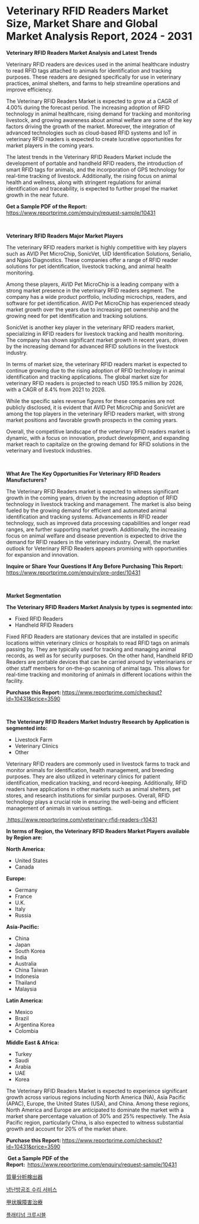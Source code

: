 <p><h1>Veterinary RFID Readers Market Size, Market Share and Global Market Analysis Report, 2024 - 2031</h1></p><p><strong>Veterinary RFID Readers Market Analysis and Latest Trends</strong></p>
<p><p>Veterinary RFID readers are devices used in the animal healthcare industry to read RFID tags attached to animals for identification and tracking purposes. These readers are designed specifically for use in veterinary practices, animal shelters, and farms to help streamline operations and improve efficiency.</p><p>The Veterinary RFID Readers Market is expected to grow at a CAGR of 4.00% during the forecast period. The increasing adoption of RFID technology in animal healthcare, rising demand for tracking and monitoring livestock, and growing awareness about animal welfare are some of the key factors driving the growth of the market. Moreover, the integration of advanced technologies such as cloud-based RFID systems and IoT in veterinary RFID readers is expected to create lucrative opportunities for market players in the coming years.</p><p>The latest trends in the Veterinary RFID Readers Market include the development of portable and handheld RFID readers, the introduction of smart RFID tags for animals, and the incorporation of GPS technology for real-time tracking of livestock. Additionally, the rising focus on animal health and wellness, along with stringent regulations for animal identification and traceability, is expected to further propel the market growth in the near future.</p></p>
<p><strong>Get a Sample PDF of the Report:&nbsp;</strong> <a href="https://www.reportprime.com/enquiry/request-sample/10431">https://www.reportprime.com/enquiry/request-sample/10431</a></p>
<p>&nbsp;</p>
<p><strong>Veterinary RFID Readers Major Market Players</strong></p>
<p><p>The veterinary RFID readers market is highly competitive with key players such as AVID Pet MicroChip, SonicVet, UID Identification Solutions, Serialio, and Ngaio Diagnostics. These companies offer a range of RFID reader solutions for pet identification, livestock tracking, and animal health monitoring.</p><p>Among these players, AVID Pet MicroChip is a leading company with a strong market presence in the veterinary RFID readers segment. The company has a wide product portfolio, including microchips, readers, and software for pet identification. AVID Pet MicroChip has experienced steady market growth over the years due to increasing pet ownership and the growing need for pet identification and tracking solutions.</p><p>SonicVet is another key player in the veterinary RFID readers market, specializing in RFID readers for livestock tracking and health monitoring. The company has shown significant market growth in recent years, driven by the increasing demand for advanced RFID solutions in the livestock industry.</p><p>In terms of market size, the veterinary RFID readers market is expected to continue growing due to the rising adoption of RFID technology in animal identification and tracking applications. The global market size for veterinary RFID readers is projected to reach USD 195.5 million by 2026, with a CAGR of 8.4% from 2021 to 2026.</p><p>While the specific sales revenue figures for these companies are not publicly disclosed, it is evident that AVID Pet MicroChip and SonicVet are among the top players in the veterinary RFID readers market, with strong market positions and favorable growth prospects in the coming years. </p><p>Overall, the competitive landscape of the veterinary RFID readers market is dynamic, with a focus on innovation, product development, and expanding market reach to capitalize on the growing demand for RFID solutions in the veterinary and livestock industries.</p></p>
<p>&nbsp;</p>
<p><strong>What Are The Key Opportunities For Veterinary RFID Readers Manufacturers?</strong></p>
<p><p>The Veterinary RFID Readers market is expected to witness significant growth in the coming years, driven by the increasing adoption of RFID technology in livestock tracking and management. The market is also being fueled by the growing demand for efficient and automated animal identification and tracking systems. Advancements in RFID reader technology, such as improved data processing capabilities and longer read ranges, are further supporting market growth. Additionally, the increasing focus on animal welfare and disease prevention is expected to drive the demand for RFID readers in the veterinary industry. Overall, the market outlook for Veterinary RFID Readers appears promising with opportunities for expansion and innovation.</p></p>
<p><strong>Inquire or Share Your Questions If Any Before Purchasing This Report:</strong> <a href="https://www.reportprime.com/enquiry/pre-order/10431">https://www.reportprime.com/enquiry/pre-order/10431</a></p>
<p>&nbsp;</p>
<p><strong>Market Segmentation</strong></p>
<p><strong>The Veterinary RFID Readers Market Analysis by types is segmented into:</strong></p>
<p><ul><li>Fixed RFID Readers</li><li>Handheld RFID Readers</li></ul></p>
<p><p>Fixed RFID Readers are stationary devices that are installed in specific locations within veterinary clinics or hospitals to read RFID tags on animals passing by. They are typically used for tracking and managing animal records, as well as for security purposes. On the other hand, Handheld RFID Readers are portable devices that can be carried around by veterinarians or other staff members for on-the-go scanning of animal tags. This allows for real-time tracking and monitoring of animals in different locations within the facility.</p></p>
<p><strong>Purchase this Report:&nbsp;</strong><a href="https://www.reportprime.com/checkout?id=10431&price=3590">https://www.reportprime.com/checkout?id=10431&price=3590</a></p>
<p>&nbsp;</p>
<p><strong>The Veterinary RFID Readers Market Industry Research by Application is segmented into:</strong></p>
<p><ul><li>Livestock Farm</li><li>Veterinary Clinics</li><li>Other</li></ul></p>
<p><p>Veterinary RFID readers are commonly used in livestock farms to track and monitor animals for identification, health management, and breeding purposes. They are also utilized in veterinary clinics for patient identification, medication tracking, and record-keeping. Additionally, RFID readers have applications in other markets such as animal shelters, pet stores, and research institutions for similar purposes. Overall, RFID technology plays a crucial role in ensuring the well-being and efficient management of animals in various settings.</p></p>
<p><a href="https://www.reportprime.com/veterinary-rfid-readers-r10431">&nbsp;https://www.reportprime.com/veterinary-rfid-readers-r10431</a></p>
<p><strong>In terms of Region, the Veterinary RFID Readers Market Players available by Region are:</strong></p>
<p>
    <p> <strong> North America: </strong>
        <ul>
            <li>United States</li>
            <li>Canada</li>
        </ul>
        </p> 
    <p> <strong> Europe: </strong>
        <ul>
            <li>Germany</li>
            <li>France</li>
            <li>U.K.</li>
            <li>Italy</li>
            <li>Russia</li>
        </ul>
        </p> 
    <p> <strong> Asia-Pacific: </strong>
        <ul>
            <li>China</li>
            <li>Japan</li>
            <li>South Korea</li>
            <li>India</li>
            <li>Australia</li>
            <li>China Taiwan</li>
            <li>Indonesia</li>
            <li>Thailand</li>
            <li>Malaysia</li>
        </ul>
        </p> 
    <p> <strong> Latin America: </strong>
        <ul>
            <li>Mexico</li>
            <li>Brazil</li>
            <li>Argentina Korea</li>
            <li>Colombia</li>
        </ul>
        </p> 
    <p> <strong> Middle East & Africa: </strong>
        <ul>
            <li>Turkey</li>
            <li>Saudi</li>
            <li>Arabia</li>
            <li>UAE</li>
            <li>Korea</li>
        </ul>
    </p>
    </p>
<p><p>The Veterinary RFID Readers Market is expected to experience significant growth across various regions including North America (NA), Asia Pacific (APAC), Europe, the United States (USA), and China. Among these regions, North America and Europe are anticipated to dominate the market with a market share percentage valuation of 30% and 25% respectively. The Asia Pacific region, particularly China, is also expected to witness substantial growth and account for 20% of the market share.</p></p>
<p><strong>Purchase this Report: </strong><a href="https://www.reportprime.com/checkout?id=10431&price=3590">https://www.reportprime.com/checkout?id=10431&price=3590</a></p>
<p>&nbsp;<strong>Get a Sample PDF of the Report:&nbsp;&nbsp;</strong><a href="https://www.reportprime.com/enquiry/request-sample/10431">https://www.reportprime.com/enquiry/request-sample/10431</a></p>
<p><strong></strong></p>
<p><p><a href="https://medium.com/@lucasrandall2020/%E8%B3%AA%E9%87%8F%E5%88%86%E6%9E%90%E8%A8%88%E6%A4%9C%E5%87%BA%E5%99%A8%E5%B8%82%E5%A0%B4-%E7%AB%B6%E4%BA%89%E5%88%86%E6%9E%90-%E5%B8%82%E5%A0%B4%E3%83%88%E3%83%AC%E3%83%B3%E3%83%89%E3%81%8A%E3%82%88%E3%81%B32031%E5%B9%B4%E3%81%BE%E3%81%A7%E3%81%AE%E4%BA%88%E6%B8%AC-de3371937271">質量分析検出器</a></p><p><a href="https://medium.com/@leeusso5656/%EB%82%9C%EB%B0%A9-%ED%99%98%EA%B8%B0-%EB%B0%8F-%EA%B3%B5%EC%A1%B0-%EC%8B%9C%EC%8A%A4%ED%85%9C-hvac-%EC%88%98%EB%A6%AC-%EC%84%9C%EB%B9%84%EC%8A%A4-%EC%8B%9C%EC%9E%A5-%EB%B6%84%EC%84%9D-cagr-%EC%8B%9C%EC%9E%A5-%EC%84%B8%EB%B6%84%ED%99%94-%EB%B0%8F-%EA%B8%80%EB%A1%9C%EB%B2%8C-%EC%82%B0%EC%97%85-%EA%B0%9C%EC%9A%94-44371818b4b9">냉난방공조 수리 서비스</a></p><p><a href="https://medium.com/@bulahhamill28/%E7%94%B2%E7%8A%B6%E8%85%BA%E7%96%BE%E6%82%A3%E6%B2%BB%E7%99%82%E5%B8%82%E5%A0%B4%E3%81%AF%E5%B8%82%E5%A0%B4%E3%82%B7%E3%82%A7%E3%82%A2-%E5%B8%82%E5%A0%B4%E3%83%88%E3%83%AC%E3%83%B3%E3%83%89-%E5%B8%82%E5%A0%B4%E6%88%90%E9%95%B7%E3%81%AB%E9%96%A2%E3%81%99%E3%82%8B%E6%83%85%E5%A0%B1%E3%82%92%E6%8F%90%E4%BE%9B%E3%81%97%E3%81%BE%E3%81%99-51531bbb836e">甲状腺障害治療</a></p><p><a href="https://medium.com/@honeypie6456/%ED%94%8C%EB%9E%98%ED%8B%B0%EB%84%98-%ED%81%AC%EB%A3%A8%EC%8B%9C%EB%B8%94-%EC%8B%9C%EC%9E%A5-%EB%B6%84%EC%84%9D-%EA%B8%80%EB%A1%9C%EB%B2%8C-%EC%82%B0%EC%97%85-%EC%A0%84%EB%A7%9D-%EB%B0%8F-%EC%98%88%EC%B8%A1-2024%EB%85%84%EB%B6%80%ED%84%B0-2031%EB%85%84-1ef05953e697">플래티넘 크루시블</a></p></p>